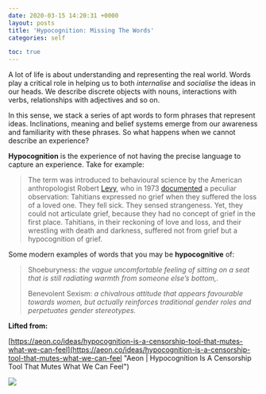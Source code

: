 ```yaml
---
date: 2020-03-15 14:20:31 +0000
layout: posts
title: 'Hypocognition: Missing The Words'
categories: self

toc: true
---
```

A lot of life is about understanding and representing the real world. Words play a critical role in helping us to both _internalise_ and _socialise_ the ideas in our heads. We describe discrete objects with nouns, interactions with verbs, relationships with adjectives and so on.

In this sense, we stack a series of apt words to form phrases that represent ideas. Inclinations, meaning and belief systems emerge from our awareness and familiarity with these phrases. So what happens when we cannot describe an experience? 

**Hypocognition** is the experience of not having the precise language to capture an experience.  Take for example:

> The term was introduced to behavioural science by the American anthropologist Robert [Levy](https://www.press.uchicago.edu/ucp/books/book/chicago/T/bo3627764.html), who in 1973 [documented](https://www.press.uchicago.edu/ucp/books/book/chicago/T/bo3627764.html) a peculiar observation: Tahitians expressed no grief when they suffered the loss of a loved one. They fell sick. They sensed strangeness. Yet, they could not articulate grief, because they had no concept of grief in the first place. Tahitians, in their reckoning of love and loss, and their wrestling with death and darkness, suffered not from grief but a hypocognition of grief.

Some modern examples of words that you may be **hypocognitive** of:

> Shoeburyness: _the vague uncomfortable feeling of sitting on a seat that is still radiating warmth from someone else’s bottom,._
>
> Benevolent Sexism: _a chivalrous attitude that appears favourable towards women, but actually reinforces traditional gender roles and perpetuates gender stereotypes._

**Lifted from:**

[https://aeon.co/ideas/hypocognition-is-a-censorship-tool-that-mutes-what-we-can-feel](https://aeon.co/ideas/hypocognition-is-a-censorship-tool-that-mutes-what-we-can-feel "Aeon | Hypocognition Is A Censorship Tool That Mutes What We Can Feel")

![](/uploads/florian-klauer-mk7D-4UCfmg-unsplash.jpg)